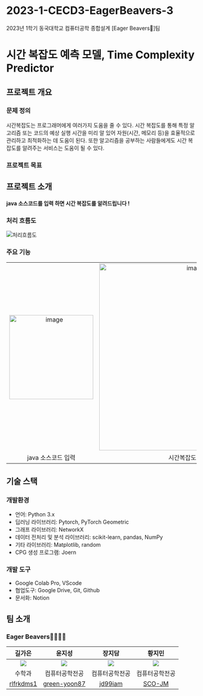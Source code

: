 # 2023-1-CECD3-EagerBeavers-3
2023년 1학기 동국대학교 컴퓨터공학 종합설계 [Eager Beavers🦦]팀 

# 시간 복잡도 예측 모델, Time Complexity Predictor

## 프로젝트 개요

### 문제 정의
시간복잡도는 프로그래머에게 여러가지 도움을 줄 수 있다. 시간 복잡도를 통해 특정 알고리즘 또는 코드의 예상 실행 시간을 미리 알  있어 자원(시간, 메모리 등)을 효율적으로 관리하고 최적화하는 데 도움이 된다. 
또한 알고리즘을 공부하는 사람들에게도 시간 복잡도를 알려주는 서비스는 도움이 될 수 있다. 

### 프로젝트 목표


## 프로젝트 소개

#### java 소스코드를 입력 하면 시간 복잡도를 알려드립니다 !


### 처리 흐름도

<img alt="처리흐름도" src="https://github.com/CSID-DGU/2023-1-CECD3-EagerBeavers-3/assets/83744709/28d3900a-a053-4d40-af04-638ccfd7d7e7">


### 주요 기능

|                                              |                                                  |            
| :------------------------------------------: | :----------------------------------------------: |
| <img width="222" alt="image" src="https://github.com/CSID-DGU/2023-1-CECD3-EagerBeavers-3/assets/113659520/be60b724-eb0a-4688-8559-2a461e235e24">|   <img width="493" alt="image" src="https://github.com/CSID-DGU/2023-1-CECD3-EagerBeavers-3/assets/113659520/ad46bb5c-d222-4d6a-ac84-20d6577db00a">  | 
|                 java 소스코드 입력                  |                 시간복잡도 값 출력                 |


## 기술 스택

### 개발환경
- 언어: Python 3.x
- 딥러닝 라이브러리: Pytorch, PyTorch Geometric
- 그래프 라이브러리: NetworkX
- 데이터 전처리 및 분석 라이브러리: scikit-learn, pandas, NumPy
- 기타 라이브러리: Matplotlib, random
- CPG 생성 프로그램: Joern

### 개발 도구  
- Google Colab Pro, VScode
- 협업도구: Google Drive, Git, Github
- 문서화: Notion


## 팀 소개
### Eager Beavers🦦🦦🦦🦦 

|길가은|윤지성|장지담|황지민|
|:---:|:---:|:---:|:---:|
|![](https://github.com/CSID-DGU/2023-1-CECD3-EagerBeavers-3/assets/113659520/f8fed6cf-1d4e-445a-b56c-29a0098feb44)|![](https://github.com/CSID-DGU/2023-1-CECD3-EagerBeavers-3/assets/113659520/74296b2d-5b51-496f-aa3d-be4ac2cef084)|![](https://github.com/CSID-DGU/2023-1-CECD3-EagerBeavers-3/assets/113659520/658a6416-88f4-418e-90f9-b9a0aa12c10e)|![](https://github.com/CSID-DGU/2023-1-CECD3-EagerBeavers-3/assets/113659520/eac3a812-f673-413b-b7a8-b7c73f850673)|
|수학과|컴퓨터공학전공|컴퓨터공학전공|컴퓨터공학전공|
|[rlfrkdms1](https://github.com/rlfrkdms1)|[green-yoon87](https://github.com/green-yoon87)|[jd99iam](https://github.com/jd99iam)|[SCO-JM](https://github.com/SCO-JM)|


